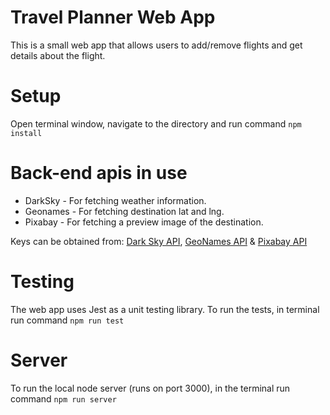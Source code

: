 # Travel Planner Web App
This is a small web app that allows users to add/remove flights and get details about the flight.

# Setup
Open terminal window, navigate to the directory and run command `npm install`

# Back-end apis in use

 - DarkSky - For fetching weather information. 
 - Geonames - For fetching destination lat and lng. 
 - Pixabay - For fetching a preview image of the destination.

 Keys can be obtained from: [Dark Sky API](https://darksky.net/dev), [GeoNames API](http://www.geonames.org/export/web-services.html) & [Pixabay API](https://pixabay.com/api/docs)

# Testing
The web app uses Jest as a unit testing library. To run the tests, in terminal run command `npm run test`

# Server
To run the local node server (runs on port 3000), in the terminal run command `npm run server`